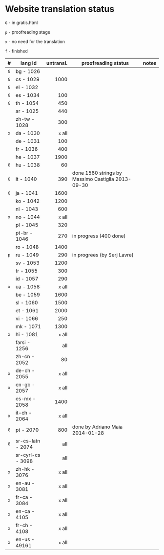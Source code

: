 ﻿

Website translation status
==========================

`G` - in gratis.html

`p` - proofreading stage

`x` - no need for the translation

`f` - finished

|  #  |      lang id      | untransl. |                proofreading status                | notes |
| :-: | ----------------- | --------: | ------------------------------------------------- | ----- |
| `G` | bg - 1026         |           |                                                   |       |
| `G` | cs - 1029         |      1000 |                                                   |       |
| `G` | el - 1032         |           |                                                   |       |
| `G` | es - 1034         |       100 |                                                   |       |
| `G` | th - 1054         |       450 |                                                   |       |
|     | ar - 1025         |       440 |                                                   |       |
|     | zh-tw - 1028      |       300 |                                                   |       |
| `x` | da - 1030         |   `x` all |                                                   |       |
|     | de - 1031         |       100 |                                                   |       |
|     | fr - 1036         |       400 |                                                   |       |
|     | he - 1037         |      1900 |                                                   |       |
| `G` | hu - 1038         |        60 |                                                   |       |
| `G` | it - 1040         |       390 | done 1560 strings by Massimo Castiglia 2013-09-30 |       |
| `G` | ja - 1041         |      1600 |                                                   |       |
|     | ko - 1042         |      1200 |                                                   |       |
|     | nl - 1043         |       600 |                                                   |       |
| `x` | no - 1044         |   `x` all |                                                   |       |
|     | pl - 1045         |       320 |                                                   |       |
|     | pt-br - 1046      |       270 | in progress (400 done)                            |       |
|     | ro - 1048         |      1400 |                                                   |       |
| `p` | ru - 1049         |       290 | in progrees (by Serj Lavre)                       |       |
|     | sv - 1053         |      1200 |                                                   |       |
|     | tr - 1055         |       300 |                                                   |       |
|     | id - 1057         |       290 |                                                   |       |
| `x` | ua - 1058         |   `x` all |                                                   |       |
|     | be - 1059         |      1600 |                                                   |       |
|     | sl - 1060         |      1500 |                                                   |       |
|     | et - 1061         |      2000 |                                                   |       |
|     | vi - 1066         |       250 |                                                   |       |
|     | mk - 1071         |      1300 |                                                   |       |
| `x` | hi - 1081         |   `x` all |                                                   |       |
|     | farsi - 1256      |       all |                                                   |       |
|     | zh-cn - 2052      |        80 |                                                   |       |
| `x` | de-ch - 2055      |   `x` all |                                                   |       |
| `x` | en-gb - 2057      |   `x` all |                                                   |       |
|     | es-mx - 2058      |      1400 |                                                   |       |
| `x` | it-ch - 2064      |   `x` all |                                                   |       |
| `G` | pt - 2070         |       800 | done by Adriano Maia 2014-01-28                   |       |
| `G` | sr-cs-latn - 2074 |       all |                                                   |       |
|     | sr-cyrl-cs - 3098 |       all |                                                   |       |
| `x` | zh-hk - 3076      |   `x` all |                                                   |       |
| `x` | en-au - 3081      |   `x` all |                                                   |       |
| `x` | fr-ca - 3084      |   `x` all |                                                   |       |
| `x` | en-ca - 4105      |   `x` all |                                                   |       |
| `x` | fr-ch - 4108      |   `x` all |                                                   |       |
| `x` | en-us - 49161     |   `x` all |                                                   |       |
